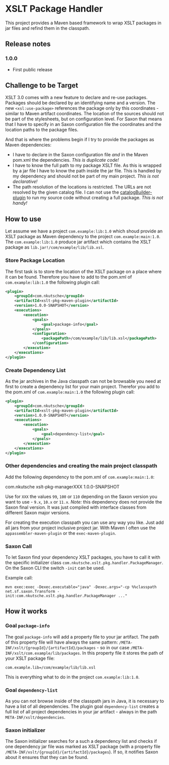 # XSLT Package Handler

This project provides a Maven based framework to wrap XSLT packages in jar files and refind them in the classpath.

## Release notes

### 1.0.0

* First public release

## Challenge to be Target

XSLT 3.0 comes with a new feature to declare and re-use packages. Packages should be declared by an identifying name and a version. The new `<xsl:use-package>` references the package only by this coordinates - similar to Maven artifact coordinates. The location of the sources should not be part of the stylesheets, but on configuration level. For Saxon that means that I have to specify in an Saxon configuration file the coordinates and the location paths to the package files. 

And that is where the problems begin if I try to provide the packages as Maven dependencies:

* I have to declare in the Saxon configuration file *and* in the Maven pom.xml the dependencies. *This is duplicate code!*
* I have to know the full path to my package XSLT file. As this is wrapped by a jar file I have to know the path inside the jar file. This is handled by my dependency and should not be part of my main project. *This is not declarative!*
* The path resolution of the locations is restricted. The URLs are not resolved by the given catalog file. I can not use the [catalogBuilder-plugin](https://github.com/cmarchand/maven-catalogBuilder-plugin) to run my source code without creating a full package. *This is not handy!*

## How to use

Let assume we have a project `com.example:lib:1.0` which shoud provide an XSLT package as Maven dependency to the project `com.example:main:1.0`. The `com.example:lib:1.0` produce jar artifact which contains the XSLT package as `lib.jar!/com/example/lib/lib.xsl`.

### Store Package Location

The first task is to store the location of the XSLT package on a place where it can be found. Therefore you have to add to the pom.xml of `com.example:lib:1.0` the following plugin call:

```xml
<plugin>
    <groupId>com.nkutsche</groupId>
    <artifactId>xslt-pkg-maven-plugin</artifactId>
    <version>1.0.0-SNAPSHOT</version>
    <executions>
        <execution>
            <goals>
                <goal>package-info</goal>
            </goals>
            <configuration>
                <packagePath>/com/example/lib/lib.xsl</packagePath>
            </configuration>
        </execution>
    </executions>
</plugin>
```

### Create Dependency List

As the jar archives in the Java classpath can not be browsable you need at first to create a dependency list for your main project. Therefor you add to the pom.xml of `com.example:main:1.0` the following plugin call:

```xml
<plugin>
    <groupId>com.nkutsche</groupId>
    <artifactId>xslt-pkg-maven-plugin</artifactId>
    <version>1.0.0-SNAPSHOT</version>
    <executions>
        <execution>
            <goals>
                <goal>dependency-list</goal>
            </goals>
        </execution>
    </executions>
</plugin>
```

### Other dependencies and creating the main project classpath

Add the following dependency to the pom.xml of `com.example:main:1.0`:

<dependency>
    <groupId>com.nkutsche</groupId>
    <artifactId>xslt-pkg-managerXXX</artifactId>
    <version>1.0.0-SNAPSHOT</version>
</dependency>

Use for `XXX` the values `99`, `100` or `110` depending on the Saxon version you want to use - `9.x`, `10.x` or `11.x`. *Note:* this dependency does not provide the Saxon final version. It was just compiled with interface classes from different Saxon major versions.

For creating the execution classpath you can use any way you like. Just add all jars from your project inclusive project jar. With Maven I often use the `appassembler-maven-plugin` or the `exec-maven-plugin`.


### Saxon Call

To let Saxon find your dependency XSLT packages, you have to call it with the specific initializer class `com.nkutsche.xslt.pkg.handler.PackageManager`. On the Saxon CLI the switch `-init` can be used.

Example call:

```
mvn exec:exec -Dexec.executable="java" -Dexec.args="-cp %%classpath net.sf.saxon.Transform -init:com.nkutsche.xslt.pkg.handler.PackageManager ..."
```

## How it works

### Goal `package-info`

The goal `package-info` will add a property file to your jar artifact. The path of this property file will have always the same pattern: `/META-INF/xslt/{groupId}/{artifactId}/packages` - so in our case `/META-INF/xslt/com.example/lib/packages`. In this property file it stores the path of your XSLT package file:

```properties
com.example.lib=/com/example/lib/lib.xsl
```

This is everything what to do in the project `com.example:lib:1.0`.

### Goal `dependency-list`

As you can not browse inside of the classpath jars in Java, it is necessary to have a list of all dependencies. The plugin goal `dependency-list` creates a full list of all project dependencies in your jar artifact - always in the path `META-INF/xslt/dependencies`.

### Saxon initializer

The Saxon initializer searches for a such a dependency list and checks if one dependency jar file was marked as XSLT package (with a property file `/META-INF/xslt/{groupId}/{artifactId}/packages`). If so, it notifies Saxon about it ensures that they can be found. 

